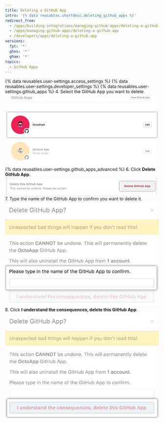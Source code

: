 ```yaml
---
title: Deleting a GitHub App
intro: '{% data reusables.shortdesc.deleting_github_apps %}'
redirect_from:
  - /apps/building-integrations/managing-github-apps/deleting-a-github-app/
  - /apps/managing-github-apps/deleting-a-github-app
  - /developers/apps/deleting-a-github-app
versions:
  fpt: '*'
  ghes: '*'
  ghae: '*'
topics:
  - GitHub Apps
---
```


{% data reusables.user-settings.access_settings %}
{% data reusables.user-settings.developer_settings %}
{% data reusables.user-settings.github_apps %}
4. Select the GitHub App you want to delete. ![App selection](/assets/images/github-apps/github_apps_select-app.png)
{% data reusables.user-settings.github_apps_advanced %}
6. Click **Delete GitHub App**. ![Button to delete a GitHub App](/assets/images/github-apps/github_apps_delete.png)
7. Type the name of the GitHub App to confirm you want to delete it. ![Field to confirm the name of the GitHub App you want to delete](/assets/images/github-apps/github_apps_delete_integration_name.png)
8. Click **I understand the consequences, delete this GitHub App**. ![Button to confirm the deletion of your GitHub App](/assets/images/github-apps/github_apps_confirm_deletion.png)

